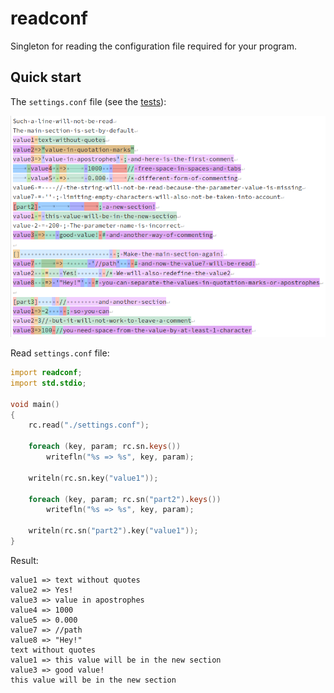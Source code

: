 # readconf

Singleton for reading the configuration file required for your program.

## Quick start

The `settings.conf` file (see the [tests](tests/)):

![matches.png](img/matches.png)

Read `settings.conf` file:

```d
import readconf;
import std.stdio;

void main()
{
    rc.read("./settings.conf");

    foreach (key, param; rc.sn.keys())
        writefln("%s => %s", key, param);

    writeln(rc.sn.key("value1"));

    foreach (key, param; rc.sn("part2").keys())
        writefln("%s => %s", key, param);

    writeln(rc.sn("part2").key("value1"));
}
```

Result:

```
value1 => text without quotes
value2 => Yes!
value3 => value in apostrophes
value4 => 1000
value5 => 0.000
value7 => //path
value8 => "Hey!"
text without quotes
value1 => this value will be in the new section
value3 => good value!
this value will be in the new section
```
